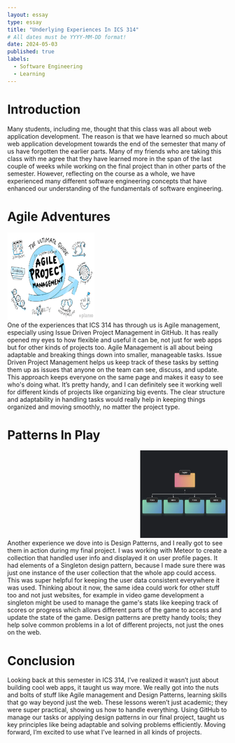 ```yaml
---
layout: essay
type: essay
title: "Underlying Experiences In ICS 314"
# All dates must be YYYY-MM-DD format!
date: 2024-05-03
published: true
labels:
  - Software Engineering
  - Learning
---
```


# Introduction
Many students, including me, thought that this class was all about web application development. The reason is that we have learned so much about web application development towards the end of the semester that many of us have forgotten the earlier parts. Many of my friends who are taking this class with me agree that they have learned more in the span of the last couple of weeks while working on the final project than in other parts of the semester. However, reflecting on the course as a whole, we have experienced many different software engineering concepts that have enhanced our understanding of the fundamentals of software engineering.

# Agile Adventures

<div style="text-align:left">
<img  width="200" height="200" src="../img/Agile.png" />
</div>
One of the experiences that ICS 314 has through us is Agile management, especially using Issue Driven Project Management in GitHub. It has really opened my eyes to how flexible and useful it can be, not just for web apps but for other kinds of projects too. Agile Management is all about being adaptable and breaking things down into smaller, manageable tasks. Issue Driven Project Management helps us keep track of these tasks by setting them up as issues that anyone on the team can see, discuss, and update. This approach keeps everyone on the same page and makes it easy to see who's doing what. It’s pretty handy, and I can definitely see it working well for different kinds of projects like organizing big events. The clear structure and adaptability in handling tasks would really help in keeping things organized and moving smoothly, no matter the project type.

# Patterns In Play

<div style="text-align:right">
<img  width="200" height="200" src="../img/singleton.png" />
</div>
Another experience we dove into  is Design Patterns, and I really got to see them in action during my final project. I was working with Meteor to create a collection that handled user info and displayed it on user profile pages. It had elements of a Singleton design pattern, because I made sure there was just one instance of the user collection that the whole app could access. This was super helpful for keeping the user data consistent everywhere it was used. Thinking about it now, the same idea could work for other stuff too and not just websites, for example in video game development a singleton might be used to manage the game's stats like keeping track of scores or progress which allows different parts of the game to access and update the state of the game. Design patterns are pretty handy tools; they help solve common problems in a lot of different projects, not just the ones on the web.

# Conclusion

Looking back at this semester in ICS 314, I’ve realized it wasn’t just about building cool web apps, it taught us way more. We really got into the nuts and bolts of stuff like Agile management and Design Patterns, learning skills that go way beyond just the web. These lessons weren’t just academic; they were super practical, showing us how to handle everything. Using GitHub to manage our tasks or applying design patterns in our final project, taught us key principles like being adaptable and solving problems efficiently. Moving forward, I’m excited to use what I’ve learned in all kinds of projects.

